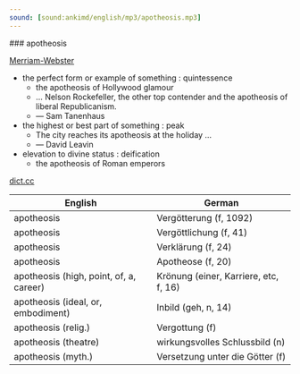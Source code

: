 ```yaml
---
sound: [sound:ankimd/english/mp3/apotheosis.mp3]
---
```


\### apotheosis

[Merriam-Webster](https://www.merriam-webster.com/dictionary/apotheosis)

- the perfect form or example of something : quintessence
    - the apotheosis of Hollywood glamour
    - … Nelson Rockefeller, the other top contender and the apotheosis of liberal Republicanism.
    - — Sam Tanenhaus
- the highest or best part of something : peak
    - The city reaches its apotheosis at the holiday …
    - — David Leavin
- elevation to divine status : deification
    - the apotheosis of Roman emperors

[dict.cc](https://www.dict.cc/apotheosis)

| English        | German       |
| -------------- | ------------ |
| apotheosis | Vergötterung (f, 1092) |
| apotheosis | Vergöttlichung (f, 41) |
| apotheosis | Verklärung (f, 24) |
| apotheosis | Apotheose (f, 20) |
| apotheosis (high, point, of, a, career) | Krönung (einer, Karriere, etc, f, 16) |
| apotheosis (ideal, or, embodiment) | Inbild (geh, n, 14) |
| apotheosis (relig.) | Vergottung (f) |
| apotheosis (theatre) | wirkungsvolles Schlussbild (n) |
| apotheosis (myth.) | Versetzung unter die Götter (f) |
